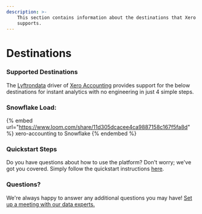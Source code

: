 ```yaml
---
description: >-
    This section contains information about the destinations that Xero Accounting
    supports.
---
```


# Destinations

### Supported Destinations

The [Lyftrondata](https://www.lyftrondata.com/) driver of [Xero Accounting](https://www.lyftrondata.com/integration/xero-accounting/) provides support for the below destinations for instant analytics with no engineering in just 4 simple steps.

### Snowflake Load:

{% embed url="https://www.loom.com/share/11d305dcacee4ca9887158c167f5fa8d" %}
xero-accounting to Snowflake
{% endembed %}

### Quickstart Steps

Do you have questions about how to use the platform? Don't worry; we've got you covered. Simply follow the quickstart instructions [here](../../../quickstart-steps.md).

### Questions? <a href="#questions" id="questions"></a>

We're always happy to answer any additional questions you may have! [Set up a meeting with our data experts.](https://www.lyftrondata.com/book-a-meeting/)
